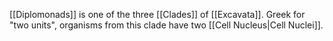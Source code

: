 [[Diplomonads]] is one of the three [[Clades]] of [[Excavata]]. Greek for "two units", organisms from this clade have two [[Cell Nucleus|Cell Nuclei]].